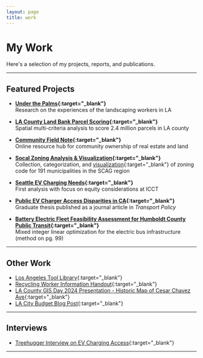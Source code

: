 ```yaml
---
layout: page
title: work
---
```


# My Work

Here's a selection of my projects, reports, and publications.  

---

## Featured Projects

- **[Under the Palms](assets/pdf/landscaper_IAC.pdf){:target="_blank"}**  
  Research on the experiences of the landscaping workers in LA

- **[LA County Land Bank Parcel Scoring](https://www.lacountylandbank.info/about){:target="_blank"}**  
  Spatial multi-criteria analysis to score 2.4 million parcels in LA county

- **[Community Field Note](https://www.futureby.community){:target="_blank"}**  
  Online resource hub for community ownership of real estate and land

- **[Socal Zoning Analysis & Visualization](https://github.com/OtheringBelonging/SCAGZoning){:target="_blank"}**  
  Collection, categorization, and [visualization](https://belonging.berkeley.edu/greater-la-region-zoning-maps){:target="_blank"} of zoning code for 191 municipalities in the SCAG region

- **[Seattle EV Charging Needs](assets/pdf/sea-ICCT.pdf){:target="_blank"}**  
  First analysis with focus on equity considerations at ICCT

- **[Public EV Charger Access Disparities in CA](https://doi.org/10.1016/j.tranpol.2020.10.003){:target="_blank"}**  
  Graduate thesis published as a journal article in *Transport Policy*

- **[Battery Electric Fleet Feasibility Assessment for Humboldt County Public Transit](assets/pdf/hta-SERC.pdf){:target="_blank"}**  
  Mixed integer linear optimization for the electric bus infrastructure (method on pg. 99)

---

## Other Work

- [Los Angeles Tool Library](https://www.latoollibrary.org){:target="_blank"}
- [Recycling Worker Information Handout](assets/pdf/recycler_trifold-IAC.pdf){:target="_blank"} 
- [LA County GIS Day 2024 Presentation - Historic Map of Cesar Chavez Ave](https://experience.arcgis.com/experience/c093724400ad44cca3113164afadc522/page/Exhibit#data_s=id%3AdataSource_5-0%3A43){:target="_blank"}
- [LA City Budget Blog Post](assets/pdf/la_budget_blog-IAC.pdf){:target="_blank"}

---

## Interviews

- [Treehugger Interview on EV Charging Access](https://www.treehugger.com/successful-ev-adoption-america-make-evs-more-accessible-to-black-communities-5218362){:target="_blank"}  

---
